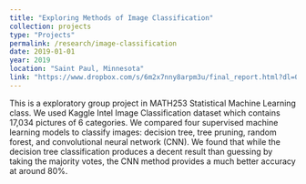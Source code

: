 ```yaml
---
title: "Exploring Methods of Image Classification"
collection: projects
type: "Projects"
permalink: /research/image-classification
date: 2019-01-01
year: 2019
location: "Saint Paul, Minnesota"
link: "https://www.dropbox.com/s/6m2x7nny8arpm3u/final_report.html?dl=0"
---
```


This is a exploratory group project in MATH253 Statistical Machine Learning class. We used Kaggle Intel Image Classification dataset which contains 17,034 pictures of 6 categories. We compared four supervised machine learning models to classify images: decision tree, tree pruning, random forest, and convolutional neural network (CNN). We found that while the decision tree classification produces a decent result than guessing by taking the majority votes, the CNN method provides a much better accuracy at around 80%.
